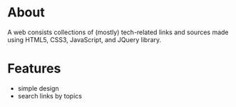 # About

A web consists collections of (mostly) tech-related links and sources made using HTML5, CSS3, JavaScript, and JQuery library.

# Features
- simple design
- search links by topics
